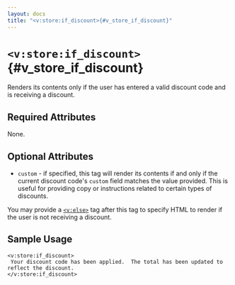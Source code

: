 ```yaml
---
layout: docs
title: "<v:store:if_discount>{#v_store_if_discount}"
---
```


# `<v:store:if_discount>`{#v_store_if_discount}

Renders its contents only if the user has entered a valid discount code
and is receiving a discount.

## Required Attributes

None.

## Optional Attributes

-   `custom` - if specified, this tag will render its contents if and
    only if the current discount code's `custom` field matches the
    value provided. This is useful for providing copy or instructions
    related to certain types of discounts.

You may provide a [`<v:else>`](#v_else) tag after this tag to specify
HTML to render if the user is not receiving a discount.

## Sample Usage

    <v:store:if_discount>
     Your discount code has been applied.  The total has been updated to reflect the discount.
    </v:store:if_discount>
